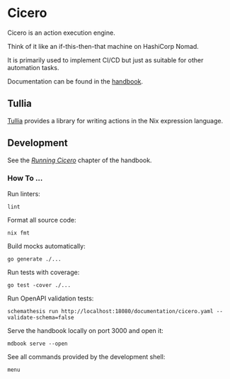 # Cicero

Cicero is an action execution engine.

Think of it like an if-this-then-that machine on HashiCorp Nomad.

It is primarily used to implement CI/CD but just as suitable for other automation tasks.

Documentation can be found in the [handbook](https://handbook.cicero.ci.iog.io).

## Tullia

[Tullia](https://github.com/input-output-hk/tullia) provides a library
for writing actions in the Nix expression language.

## Development

See the [_Running Cicero_](https://handbook.cicero.ci.iog.io/setup/run-cicero.html) chapter of the handbook.

### How To …

Run linters:

	lint

Format all source code:

	nix fmt

Build mocks automatically:

	go generate ./...

Run tests with coverage:

	go test -cover ./...

Run OpenAPI validation tests:

	schemathesis run http://localhost:18080/documentation/cicero.yaml --validate-schema=false

Serve the handbook locally on port 3000 and open it:

	mdbook serve --open

See all commands provided by the development shell:

	menu
